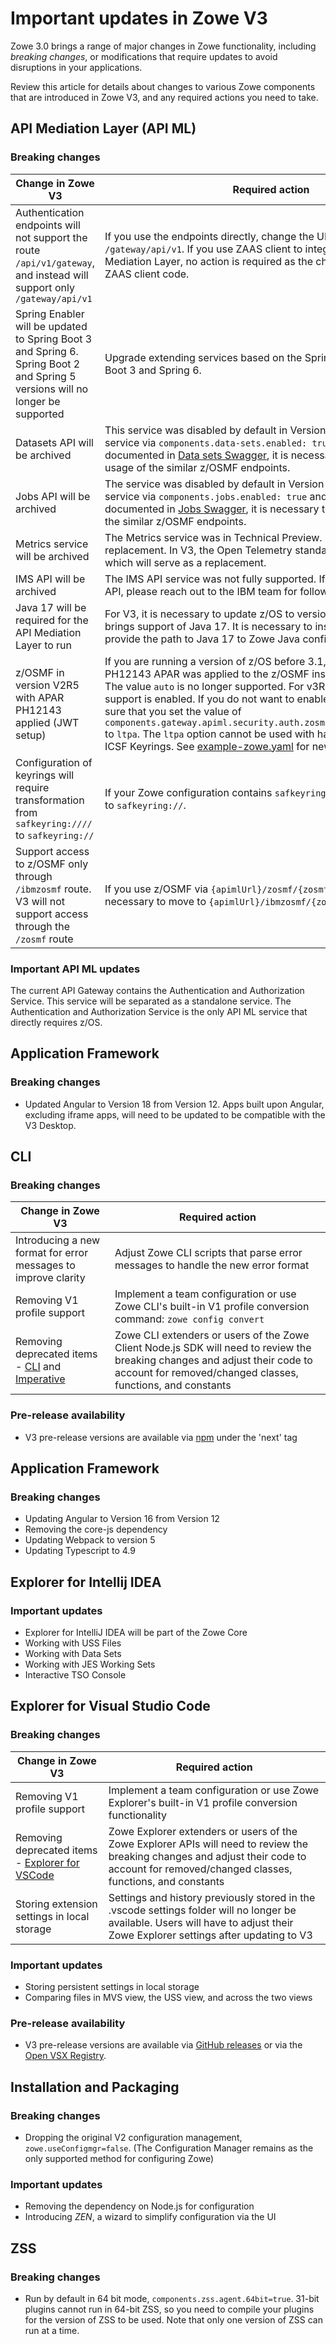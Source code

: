 # Important updates in Zowe V3

Zowe 3.0 brings a range of major changes in Zowe functionality, including *breaking changes*, or modifications that require updates to avoid disruptions in your applications.

Review this article for details about changes to various Zowe components that are introduced in Zowe V3, and any required actions you need to take.

## API Mediation Layer (API ML)

### Breaking changes

| Change in  Zowe V3                                                                                                            | Required action                                                                                                                                                                                                                                                                                                                                                                                                        |
|-------------------------------------------------------------------------------------------------------------------------------|------------------------------------------------------------------------------------------------------------------------------------------------------------------------------------------------------------------------------------------------------------------------------------------------------------------------------------------------------------------------------------------------------------------------|
| Authentication endpoints will not support the route `/api/v1/gateway`, and instead will support only `/gateway/api/v1`        | If you use the endpoints directly, change the URLs to start with `/gateway/api/v1`. If you use ZAAS client to integrate with API Mediation Layer, no action is required as the change is handled in the ZAAS client code.                                                                                                                                                                                              |
| Spring Enabler will be updated to Spring Boot 3 and Spring 6. Spring Boot 2 and Spring 5 versions will no longer be supported | Upgrade extending services based on the Spring Enabler to Spring Boot 3 and Spring 6.                                                                                                                                                                                                                                                                                                                                  |
| Datasets API will be archived                                                                                                 | This service was disabled by default in Version 2. If you enable the service via `components.data-sets.enabled: true` and use the APIs documented in [Data sets Swagger](https://petstore.swagger.io/?url=https://raw.githubusercontent.com/zowe/docs-site/docs-staging/api_definitions/datasets.json), it is necessary to move to the usage of the similar z/OSMF endpoints.                                          |
| Jobs API will be archived                                                                                                     | The service was disabled by default in Version 2. If you enable the service via `components.jobs.enabled: true` and use the APIs documented in [Jobs Swagger](https://petstore.swagger.io/?url=https://raw.githubusercontent.com/zowe/docs-site/docs-staging/api_definitions/jobs.json), it is necessary to move to the usage of the similar z/OSMF endpoints.                                                         |
| Metrics service will be archived                                                                                              | The Metrics service was in Technical Preview. Currently, there is no replacement. In V3, the Open Telemetry standard will be implemented, which will serve as a replacement.                                                                                                                                                                                                                                                    |
| IMS API will be archived                                                                                                      | The IMS API service was not fully supported. If you were using the API, please reach out to the IBM team for follow-up steps.                                                                                                                                                                                                                                                                                                  |
| Java 17 will be required for the API Mediation Layer to run                                                                   | For V3, it is necessary to update z/OS to version 2.5 or later as this brings support of Java 17. It is necessary to install Java 17 and provide the path to Java 17 to Zowe Java configuration.                                                                                                                                                                                                                       |
| z/OSMF in version V2R5 with APAR PH12143 applied (JWT setup)                                                                  | If you are running a version of z/OS before 3.1, validate that the PH12143 APAR was applied to the z/OSMF installation used by Zowe. The value `auto` is no longer supported. For v3R1, validate that the JWT support is enabled. If you do not want to enable JWT support, make sure that you set the value of `components.gateway.apiml.security.auth.zosmf.jwtAutoconfiguration` to `ltpa`. The `ltpa` option cannot be used with hardware accelerated ICSF Keyrings. See [example-zowe.yaml](https://github.com/zowe/zowe-install-packaging/blob/v3.x/staging/example-zowe.yaml) for new component values. |
| Configuration of keyrings will require transformation from `safkeyring:////` to `safkeyring://`                               | If your Zowe configuration contains `safkeyring:////`, change this part to `safkeyring://`.                                                                                                                                                                                                                                                                                                                            |
| Support access to z/OSMF only through `/ibmzosmf` route. V3 will not support access through the `/zosmf` route                | If you use z/OSMF via `{apimlUrl}/zosmf/{zosmfEndpoint}` it is necessary to move to `{apimlUrl}/ibmzosmf/{zosmfEndpoint}.`                                                                                                                                                                                                                                                                                                    |
### Important API ML updates

The current API Gateway contains the Authentication and Authorization Service. This service will be separated as a standalone service. The Authentication and Authorization Service is the only API ML service that directly requires z/OS.


## Application Framework

### Breaking changes

* Updated Angular to Version 18 from Version 12. Apps built upon Angular, excluding iframe apps, will need to be updated to be compatible with the V3 Desktop.


## CLI

### Breaking changes

| Change in Zowe V3 | Required action|
|-|-|
|Introducing a new format for error messages to improve clarity|Adjust Zowe CLI scripts that parse error messages to handle the new error format|
|Removing V1 profile support|Implement a team configuration or use Zowe CLI's built-in V1 profile conversion command: `zowe config convert`|
|Removing deprecated items - [CLI](https://github.com/zowe/zowe-cli/issues/1694) and [Imperative](https://github.com/zowe/zowe-cli/issues/1873)|Zowe CLI extenders or users of the Zowe Client Node.js SDK will need to review the breaking changes and adjust their code to account for removed/changed classes, functions, and constants|

### Pre-release availability

* V3 pre-release versions are available via [npm](https://www.npmjs.com/package/@zowe/cli?activeTab=readme) under the 'next' tag

## Application Framework

### Breaking changes

* Updating Angular to Version 16 from Version 12
* Removing the core-js dependency
* Updating Webpack to version 5
* Updating Typescript to 4.9

## Explorer for Intellij IDEA

### Important updates

* Explorer for IntelliJ IDEA will be part of the Zowe Core
* Working with USS Files
* Working with Data Sets
* Working with JES Working Sets
* Interactive TSO Console

## Explorer for Visual Studio Code

### Breaking changes

| Change in Zowe V3 | Required action|
|-|-|
|Removing V1 profile support|Implement a team configuration or use Zowe Explorer's built-in V1 profile conversion functionality|
|Removing deprecated items - [Explorer for VSCode](https://github.com/zowe/zowe-explorer-vscode/issues/2238)|Zowe Explorer extenders or users of the Zowe Explorer APIs will need to review the breaking changes and adjust their code to account for removed/changed classes, functions, and constants|
|Storing extension settings in local storage|Settings and history previously stored in the .vscode settings folder will no longer be available. Users will have to adjust their Zowe Explorer settings after updating to V3|

### Important updates

* Storing persistent settings in local storage
* Comparing files in MVS view, the USS view, and across the two views

### Pre-release availability

* V3 pre-release versions are available via [GitHub releases](https://github.com/zowe/zowe-explorer-vscode/releases) or via the [Open VSX Registry](https://open-vsx.org/extension/Zowe/vscode-extension-for-zowe).

## Installation and Packaging

### Breaking changes

* Dropping the original V2 configuration management, `zowe.useConfigmgr=false`. (The Configuration Manager remains as the only supported method for configuring Zowe)

### Important updates

* Removing the dependency on Node.js for configuration
* Introducing _ZEN_, a wizard to simplify configuration via the UI

## ZSS

### Breaking changes

* Run by default in 64 bit mode, `components.zss.agent.64bit=true`. 31-bit plugins cannot run in 64-bit ZSS, so you need to compile your plugins for the version of ZSS to be used. Note that only one version of ZSS can run at a time.
